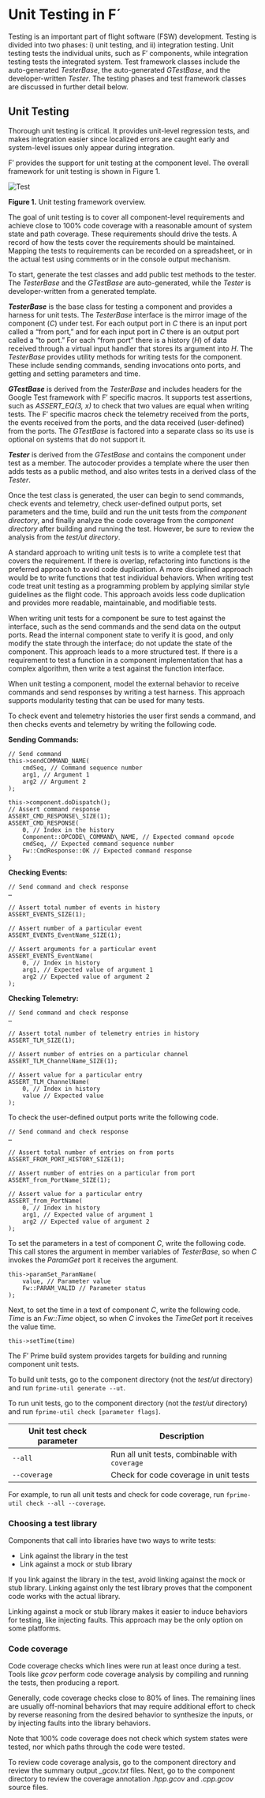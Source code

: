# Unit Testing in F´

Testing is an important part of flight software (FSW) development.
Testing is divided into two phases: i) unit testing, and ii) integration
testing. Unit testing tests the individual units, such as F′ components,
while integration testing tests the integrated system. Test framework
classes include the auto-generated *TesterBase*, the auto-generated
*GTestBase*, and the developer-written *Tester*. The testing phases and
test framework classes are discussed in further detail below.

## Unit Testing

Thorough unit testing is critical. It provides unit-level regression
tests, and makes integration easier since localized errors are caught
early and system-level issues only appear during integration.

F′ provides the support for unit testing at the component level. The
overall framework for unit testing is shown in Figure 1.

![Test](../media/test1.png)

**Figure 1.** Unit testing framework overview.

The goal of unit testing is to cover all component-level requirements and achieve close to 100% code coverage with a reasonable amount of
system state and path coverage. These requirements should drive the
tests. A record of how the tests cover the requirements should be
maintained. Mapping the tests to requirements can be recorded on a
spreadsheet, or in the actual test using comments or in the console
output mechanism.

To start, generate the test classes and add public test methods to the
tester. The *TesterBase* and the *GTestBase* are auto-generated, while
the *Tester* is developer-written from a generated template.

***TesterBase*** is the base class for testing a component and provides
a harness for unit tests. The *TesterBase* interface is the mirror image
of the component (*C*) under test. For each output port in *C* there is
an input port called a “from port,” and for each input port in *C* there
is an output port called a “to port.” For each “from port” there is a
history (*H*) of data received through a virtual input handler that
stores its argument into *H*. The *TesterBase* provides utility methods
for writing tests for the component. These include sending commands,
sending invocations onto ports, and getting and setting parameters and
time.

***GTestBase*** is derived from the *TesterBase* and includes headers
for the Google Test framework with F′ specific macros. It supports test
assertions, such as *ASSERT\_EQ(3, x)* to check that two values are
equal when writing tests. The F′ specific macros check the telemetry
received from the ports, the events received from the ports, and the
data received (user-defined) from the ports. The *GTestBase* is factored
into a separate class so its use is optional on systems that do not
support it.

***Tester*** is derived from the *GTestBase* and contains the component
under test as a member. The autocoder provides a template where the user
then adds tests as a public method, and also writes tests in a derived
class of the *Tester*.

Once the test class is generated, the user can begin to send commands,
check events and telemetry, check user-defined output ports, set
parameters and the time, build and run the unit tests from the
*component directory*, and finally analyze the code coverage from the
*component directory* after building and running the test. However, be
sure to review the analysis from the *test/ut directory*.

A standard approach to writing unit tests is to write a complete test
that covers the requirement. If there is overlap, refactoring into
functions is the preferred approach to avoid code duplication. A more
disciplined approach would be to write functions that test individual
behaviors. When writing test code treat unit testing as a programming
problem by applying similar style guidelines as the flight code. This
approach avoids less code duplication and provides more readable,
maintainable, and modifiable tests.

When writing unit tests for a component be sure to test against the
interface, such as the send commands and the send data on the output
ports. Read the internal component state to verify it is good, and only
modify the state through the interface; do not update the state of the
component. This approach leads to a more structured test. If there is a
requirement to test a function in a component implementation that has a
complex algorithm, then write a test against the function interface.

When unit testing a component, model the external behavior to receive
commands and send responses by writing a test harness. This approach
supports modularity testing that can be used for many tests.

To check event and telemetry histories the user first sends a command,
and then checks events and telemetry by writing the following code.

**Sending Commands:**

```
// Send command
this->sendCOMMAND_NAME(
    cmdSeq, // Command sequence number
    arg1, // Argument 1
    arg2 // Argument 2
);

this->component.doDispatch();
// Assert command response
ASSERT_CMD_RESPONSE\_SIZE(1);
ASSERT_CMD_RESPONSE(
    0, // Index in the history
    Component::OPCODE\_COMMAND\_NAME, // Expected command opcode
    cmdSeq, // Expected command sequence number
    Fw::CmdResponse::OK // Expected command response
}
```

**Checking Events:**

```
// Send command and check response
…

// Assert total number of events in history
ASSERT_EVENTS_SIZE(1);

// Assert number of a particular event
ASSERT_EVENTS_EventName_SIZE(1);

// Assert arguments for a particular event
ASSERT_EVENTS_EventName(
    0, // Index in history
    arg1, // Expected value of argument 1
    arg2 // Expected value of argument 2
);
```

**Checking Telemetry:**
```
// Send command and check response
…

// Assert total number of telemetry entries in history
ASSERT_TLM_SIZE(1);

// Assert number of entries on a particular channel
ASSERT_TLM_ChannelName_SIZE(1);

// Assert value for a particular entry
ASSERT_TLM_ChannelName(
    0, // Index in history
    value // Expected value
);
```
To check the user-defined output ports write the following code.
```
// Send command and check response
…

// Assert total number of entries on from ports
ASSERT_FROM_PORT_HISTORY_SIZE(1);

// Assert number of entries on a particular from port
ASSERT_from_PortName_SIZE(1);

// Assert value for a particular entry
ASSERT_from_PortName(
    0, // Index in history
    arg1, // Expected value of argument 1
    arg2 // Expected value of argument 2
);
```

To set the parameters in a test of component *C*, write the following
code. This call stores the argument in member variables of *TesterBase*,
so when *C* invokes the *ParamGet* port it receives the argument.

```
this->paramSet_ParamName(
    value, // Parameter value
    Fw::PARAM_VALID // Parameter status
);
```

Next, to set the time in a text of component *C*, write the following
code. *Time* is an *Fw::Time* object, so when *C* invokes the *TimeGet*
port it receives the value time.

`this->setTime(time)`

The F′ Prime build system provides targets for building and running
component unit tests.

To build unit tests, go to the component directory (not the *test/ut*
directory) and run `fprime-util generate --ut`.

To run unit tests, go to the component directory (not the *test/ut*
directory) and run `fprime-util check [parameter flags]`.

Unit test check parameter | Description
---|---
`--all` | Run all unit tests, combinable with `coverage`
`--coverage` | Check for code coverage in unit tests

For example, to run all unit tests and check for code coverage, run `fprime-util check --all --coverage`.

### Choosing a test library

Components that call into libraries have two ways to write tests:

- Link against the library in the test
- Link against a mock or stub library

If you link against the library in the test, avoid linking against the
mock or stub library. Linking against only the test library proves that the component code works with the actual library.

Linking against a mock or stub library makes it easier to induce
behaviors for testing, like injecting faults. This approach may be
the only option on some platforms.

### Code coverage

Code coverage checks which lines were run at least once during
a test. Tools like *gcov* perform code coverage analysis by compiling and running the tests, then producing a report.

Generally, code coverage checks close to 80% of lines. The remaining
lines are usually off-nominal behaviors that may require additional
effort to check by reverse reasoning from the desired behavior to
synthesize the inputs, or by injecting faults into the library
behaviors.

Note that 100% code coverage does not check which system states were tested, nor which paths through the code were tested.

To review code coverage analysis, go to the component directory and review the summary output *\_gcov.txt* files. Next, go to the component directory to review the coverage annotation *.hpp.gcov* and *.cpp.gcov* source files.